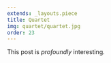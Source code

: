 ```yaml
---
extends: _layouts.piece
title: Quartet
img: quartet/quartet.jpg
order: 23
---
```


This post is *profoundly* interesting.
